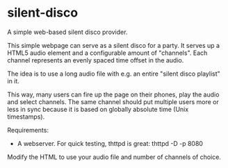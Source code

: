 # silent-disco
A simple web-based silent disco provider.

This simple webpage can serve as a silent disco for a party. It serves up a HTML5 audio element and a configurable amount of "channels". Each channel represents an evenly spaced time offset in the audio.

The idea is to use a long audio file with e.g. an entire "silent disco playlist" in it.

This way, many users can fire up the page on their phones, play the audio and select channels. The same channel should put multiple users more or less in sync because it is based on globally absolute time (Unix timestamps).

Requirements:

- A webserver. For quick testing, thttpd is great:
thttpd -D -p 8080

Modify the HTML to use your audio file and number of channels of choice.


